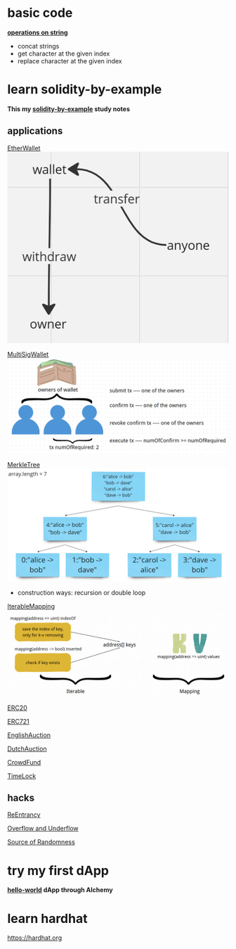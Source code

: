 # basic code
**[operations on string](./MyString.sol)**
- concat strings
- get character at the given index
- replace character at the given index


# learn solidity-by-example

**This my [solidity-by-example](https://solidity-by-example.org) study notes**

## applications
[EtherWallet](./EtherWallet.sol)
![Alt text](image.png)

[MultiSigWallet](./MultiSigWallet.sol)
![Alt text](image-1.png)

[MerkleTree](./MerkleTree.sol)
![Alt text](image-2.png)
- construction ways: recursion or double loop

[IterableMapping](./IterableMapping.sol)
![Alt text](image-3.png)

[ERC20](./ERC20.sol)

[ERC721](./ERC721.sol)

[EnglishAuction](./EnglishAuction.sol)

[DutchAuction](./DutchAuction.sol)

[CrowdFund](./CrowdFund.sol)

[TimeLock](./TimeLock.sol)

## hacks
[ReEntrancy](./ReEntrancy.sol)

[Overflow and Underflow](./Overflow.sol)

[Source of Randomness](./Randomness.sol)


# try my first dApp
**[hello-world](https://github.com/troy-123/helloworld-dApp) dApp through Alchemy**

# learn hardhat
https://hardhat.org


